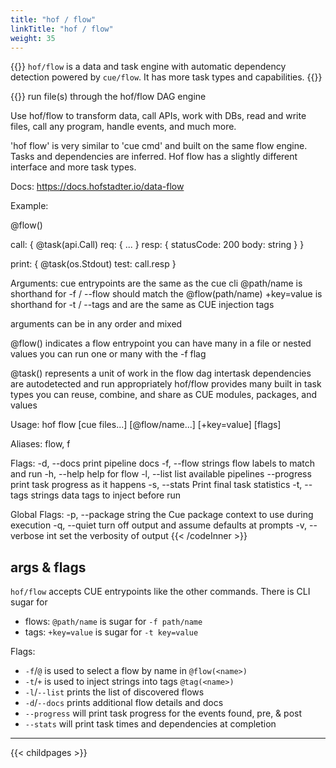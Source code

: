```yaml
---
title: "hof / flow"
linkTitle: "hof / flow"
weight: 35
---
```


{{<lead>}}
`hof/flow` is a data and task engine
with automatic dependency detection
powered by `cue/flow`.
It has more task types and capabilities.
{{</lead>}}

{{<codeInner title="hof flow -h" >}}
run file(s) through the hof/flow DAG engine

Use hof/flow to transform data, call APIs, work with DBs,
read and write files, call any program, handle events,
and much more.

'hof flow' is very similar to 'cue cmd' and built on the same flow engine.
Tasks and dependencies are inferred.
Hof flow has a slightly different interface and more task types.

Docs: https://docs.hofstadter.io/data-flow

Example:

  @flow()

  call: {
    @task(api.Call)
    req: { ... }
    resp: {
      statusCode: 200
      body: string
    }
  }

  print: {
    @task(os.Stdout)
    test: call.resp
  }

Arguments:
  cue entrypoints are the same as the cue cli
  @path/name  is shorthand for -f / --flow should match the @flow(path/name)
  +key=value  is shorthand for -t / --tags and are the same as CUE injection tags

  arguments can be in any order and mixed

@flow() indicates a flow entrypoint
  you can have many in a file or nested values
  you can run one or many with the -f flag

@task() represents a unit of work in the flow dag
  intertask dependencies are autodetected and run appropriately
  hof/flow provides many built in task types
  you can reuse, combine, and share as CUE modules, packages, and values

Usage:
  hof flow [cue files...] [@flow/name...] [+key=value] [flags]

Aliases:
  flow, f

Flags:
  -d, --docs           print pipeline docs
  -f, --flow strings   flow labels to match and run
  -h, --help           help for flow
  -l, --list           list available pipelines
      --progress       print task progress as it happens
  -s, --stats          Print final task statistics
  -t, --tags strings   data tags to inject before run

Global Flags:
  -p, --package string   the Cue package context to use during execution
  -q, --quiet            turn off output and assume defaults at prompts
  -v, --verbose int      set the verbosity of output
{{< /codeInner >}}


## args & flags

`hof/flow` accepts CUE entrypoints like the other commands.
There is CLI sugar for

- flows: `@path/name` is sugar for `-f path/name`
- tags:  `+key=value` is sugar for `-t key=value`

Flags:

- `-f`/`@` is used to select a flow by name in `@flow(<name>)`
- `-t`/`+` is used to inject strings into tags `@tag(<name>)`
- `-l`/`--list` prints the list of discovered flows
- `-d`/`--docs` prints additional flow details and docs
- `--progress` will print task progress for the events found, pre, & post
- `--stats` will print task times and dependencies at completion 


---

{{< childpages >}}
